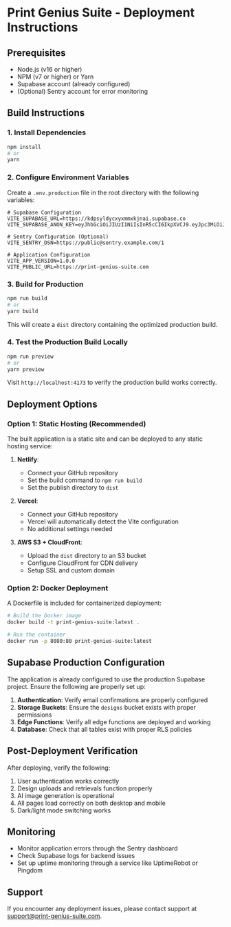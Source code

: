 
# Print Genius Suite - Deployment Instructions

## Prerequisites

- Node.js (v16 or higher)
- NPM (v7 or higher) or Yarn
- Supabase account (already configured)
- (Optional) Sentry account for error monitoring

## Build Instructions

### 1. Install Dependencies

```bash
npm install
# or
yarn
```

### 2. Configure Environment Variables

Create a `.env.production` file in the root directory with the following variables:

```
# Supabase Configuration
VITE_SUPABASE_URL=https://kdpsyldycxyxmmxkjnai.supabase.co
VITE_SUPABASE_ANON_KEY=eyJhbGciOiJIUzI1NiIsInR5cCI6IkpXVCJ9.eyJpc3MiOiJzdXBhYmFzZSIsInJlZiI6ImtkcHN5bGR5Y3h5eG1teGtqbmFpIiwicm9sZSI6ImFub24iLCJpYXQiOjE3NDM5MDE0NzMsImV4cCI6MjA1OTQ3NzQ3M30._PFaKbXh3tIpD2ot7owbElGmi1xj1XOYM6oYvOZsbdw

# Sentry Configuration (Optional)
VITE_SENTRY_DSN=https://public@sentry.example.com/1

# Application Configuration
VITE_APP_VERSION=1.0.0
VITE_PUBLIC_URL=https://print-genius-suite.com
```

### 3. Build for Production

```bash
npm run build
# or
yarn build
```

This will create a `dist` directory containing the optimized production build.

### 4. Test the Production Build Locally

```bash
npm run preview
# or
yarn preview
```

Visit `http://localhost:4173` to verify the production build works correctly.

## Deployment Options

### Option 1: Static Hosting (Recommended)

The built application is a static site and can be deployed to any static hosting service:

1. **Netlify**:
   - Connect your GitHub repository
   - Set the build command to `npm run build`
   - Set the publish directory to `dist`

2. **Vercel**:
   - Connect your GitHub repository
   - Vercel will automatically detect the Vite configuration
   - No additional settings needed

3. **AWS S3 + CloudFront**:
   - Upload the `dist` directory to an S3 bucket
   - Configure CloudFront for CDN delivery
   - Setup SSL and custom domain

### Option 2: Docker Deployment

A Dockerfile is included for containerized deployment:

```bash
# Build the Docker image
docker build -t print-genius-suite:latest .

# Run the container
docker run -p 8080:80 print-genius-suite:latest
```

## Supabase Production Configuration

The application is already configured to use the production Supabase project. Ensure the following are properly set up:

1. **Authentication**: Verify email confirmations are properly configured
2. **Storage Buckets**: Ensure the `designs` bucket exists with proper permissions
3. **Edge Functions**: Verify all edge functions are deployed and working
4. **Database**: Check that all tables exist with proper RLS policies

## Post-Deployment Verification

After deploying, verify the following:

1. User authentication works correctly
2. Design uploads and retrievals function properly
3. AI image generation is operational
4. All pages load correctly on both desktop and mobile
5. Dark/light mode switching works

## Monitoring

- Monitor application errors through the Sentry dashboard
- Check Supabase logs for backend issues
- Set up uptime monitoring through a service like UptimeRobot or Pingdom

## Support

If you encounter any deployment issues, please contact support at support@print-genius-suite.com.

